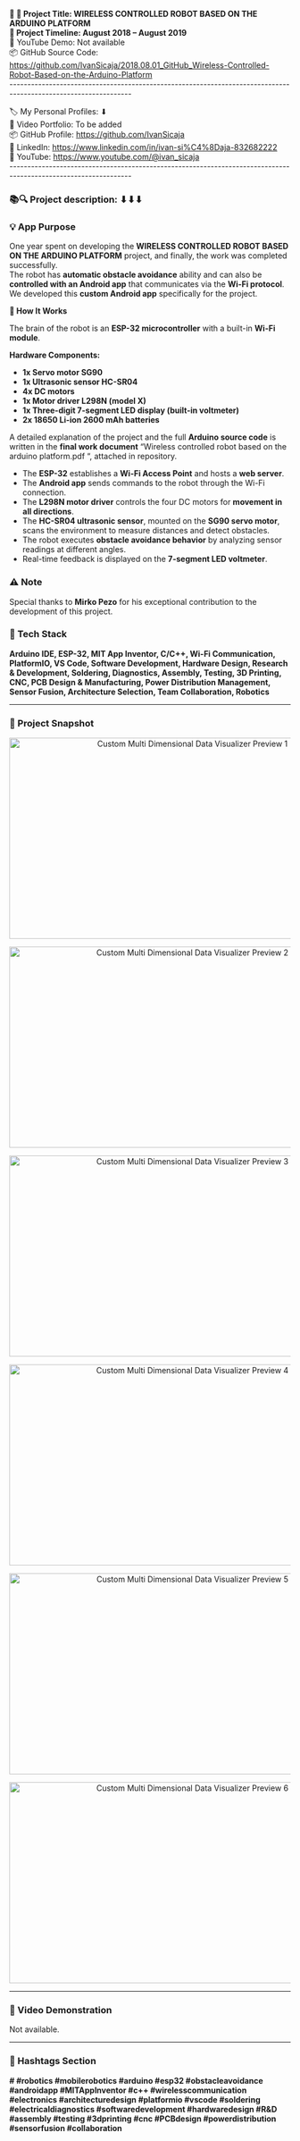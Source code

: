 **🧾 🎯 Project Title: WIRELESS CONTROLLED ROBOT BASED ON THE ARDUINO PLATFORM  
📅 Project Timeline: August 2018 – August 2019**  
🎥 YouTube Demo: Not available  
📦 GitHub Source Code: <https://github.com/IvanSicaja/2018.08.01_GitHub_Wireless-Controlled-Robot-Based-on-the-Arduino-Platform>  
\----------------------------------------------------------------------------------------------------------------

🏷️ My Personal Profiles: ⬇︎  
🎥 Video Portfolio: To be added  
📦 GitHub Profile: <https://github.com/IvanSicaja>  
🔗 LinkedIn: <https://www.linkedin.com/in/ivan-si%C4%8Daja-832682222>  
🎥 YouTube: <https://www.youtube.com/@ivan_sicaja>  
\----------------------------------------------------------------------------------------------------------------

### 📚🔍 Project description: ⬇︎⬇︎⬇︎

### 💡 App Purpose

One year spent on developing the **WIRELESS CONTROLLED ROBOT BASED ON THE ARDUINO PLATFORM** project, and finally, the work was completed successfully.  
The robot has **automatic obstacle avoidance** ability and can also be **controlled with an Android app** that communicates via the **Wi-Fi protocol**.  
We developed this **custom Android app** specifically for the project.

**🧠 How It Works**

The brain of the robot is an **ESP-32 microcontroller** with a built-in **Wi-Fi module**.

**Hardware Components:**

- **1x Servo motor SG90**
- **1x Ultrasonic sensor HC-SR04**
- **4x DC motors**
- **1x Motor driver L298N (model X)**
- **1x Three-digit 7-segment LED display (built-in voltmeter)**
- **2x 18650 Li-ion 2600 mAh batteries**

A detailed explanation of the project and the full **Arduino source code** is written in the **final work document** “Wireless controlled robot based on the arduino platform.pdf “, attached in repository.

- The **ESP-32** establishes a **Wi-Fi Access Point** and hosts a **web server**.
- The **Android app** sends commands to the robot through the Wi-Fi connection.
- The **L298N motor driver** controls the four DC motors for **movement in all directions**.
- The **HC-SR04 ultrasonic sensor**, mounted on the **SG90 servo motor**, scans the environment to measure distances and detect obstacles.
- The robot executes **obstacle avoidance behavior** by analyzing sensor readings at different angles.
- Real-time feedback is displayed on the **7-segment LED voltmeter**.

### ⚠️ Note

Special thanks to **Mirko Pezo** for his exceptional contribution to the development of this project.

### 🔧 Tech Stack

**Arduino IDE, ESP-32, MIT App Inventor, C/C++, Wi-Fi Communication, PlatformIO, VS Code, Software Development, Hardware Design, Research & Development, Soldering, Diagnostics, Assembly, Testing, 3D Printing, CNC, PCB Design & Manufacturing, Power Distribution Management, Sensor Fusion, Architecture Selection, Team Collaboration, Robotics**

---

### 📸 Project Snapshot

<p align="center">
  <img src="https://github.com/IvanSicaja/2018.08.01_GitHub_Wireless-Controlled-Robot-Based-on-the-Arduino-Platform/blob/main/publish/2.0_Thumbnail_1.png?raw=true"
       alt="Custom Multi Dimensional Data Visualizer Preview 1"
       width="640"
       height="360">
</p>

<p align="center">
  <img src="https://github.com/IvanSicaja/2018.08.01_GitHub_Wireless-Controlled-Robot-Based-on-the-Arduino-Platform/blob/main/publish/2.0_Thumbnail_2.png?raw=true"
       alt="Custom Multi Dimensional Data Visualizer Preview 2"
       width="640"
       height="360">
</p>

<p align="center">
  <img src="https://github.com/IvanSicaja/2018.08.01_GitHub_Wireless-Controlled-Robot-Based-on-the-Arduino-Platform/blob/main/publish/2.0_Thumbnail_3.png?raw=true"
       alt="Custom Multi Dimensional Data Visualizer Preview 3"
       width="640"
       height="360">
</p>

<p align="center">
  <img src="https://github.com/IvanSicaja/2018.08.01_GitHub_Wireless-Controlled-Robot-Based-on-the-Arduino-Platform/blob/main/publish/2.0_Thumbnail_4.png?raw=true"
       alt="Custom Multi Dimensional Data Visualizer Preview 4"
       width="640"
       height="360">
</p>

<p align="center">
  <img src="https://github.com/IvanSicaja/2018.08.01_GitHub_Wireless-Controlled-Robot-Based-on-the-Arduino-Platform/blob/main/publish/2.0_Thumbnail_5.png?raw=true"
       alt="Custom Multi Dimensional Data Visualizer Preview 5"
       width="640"
       height="360">
</p>

<p align="center">
  <img src="https://github.com/IvanSicaja/2018.08.01_GitHub_Wireless-Controlled-Robot-Based-on-the-Arduino-Platform/blob/main/publish/2.0_Thumbnail_6.png?raw=true"
       alt="Custom Multi Dimensional Data Visualizer Preview 6"
       width="640"
       height="360">
</p>

---

### 🎥 Video Demonstration

Not available.

---

### 📣 Hashtags Section

**\# #robotics #mobilerobotics #arduino #esp32 #obstacleavoidance #androidapp #MITAppInventor #c++ #wirelesscommunication #electronics #architecturedesign #platformio #vscode #soldering #electricaldiagnostics #softwaredevelopment #hardwaredesign #R&D #assembly #testing #3dprinting #cnc #PCBdesign #powerdistribution #sensorfusion #collaboration**